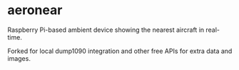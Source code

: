 # aeronear

Raspberry Pi-based ambient device showing the nearest aircraft in real-time.

Forked for local dump1090 integration and other free APIs for extra data and images.
